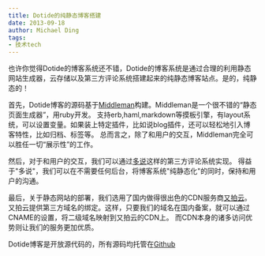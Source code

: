 ```yaml
---
title: Dotide的纯静态博客搭建
date: 2013-09-18
author: Michael Ding
tags:
- 技术tech
---
```


也许你觉得Dotide的博客系统还不错，Dotide的博客系统是通过合理的利用静态网站生成器，云存储以及第三方评论系统搭建起来的纯静态博客站点。是的，纯静态的！

首先，Dotide博客的源码基于[Middleman](http://middlemanapp.com/)构建。Middleman是一个很不错的“静态页面生成器”，用ruby开发。
支持erb,haml,markdown等摸板引擎，有layout系统，可以设置变量。如果装上特定插件，比如说blog插件，还可以轻松地引入博客特性，比如归档、标签等。
总而言之，除了和用户的交互，Middleman完全可以胜任一切“展示性”的工作。

然后，对于和用户的交互，我们可以通过[多说](http://duoshuo.com/)这样的第三方评论系统实现。
得益于"多说"，我们可以在不需要任何后台，将博客系统"纯静态化"的同时，保持和用户的沟通。

最后，关于静态网站的部署，我们选用了国内做得很出色的CDN服务商[又拍云](https://www.upyun.com/)。
又拍云提供第三方域名的绑定。这样，只要我们的域名在国内备案，就可以通过CNAME的设置，将二级域名映射到又拍云的CDN上。
而CDN本身的诸多访问优势则让我们的服务更加优质。

Dotide博客是开放源代码的，所有源码均托管在[Github](https://github.com/dotide/blog.dotide.com)
